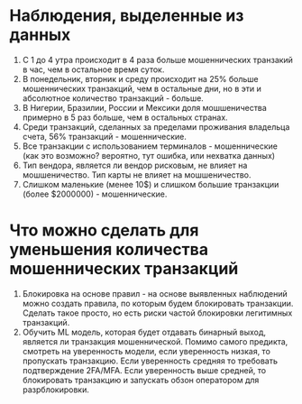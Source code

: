 # Наблюдения, выделенные из данных

1. С 1 до 4 утра происходит в 4 раза больше мошеннических транзакий в час, чем в остальное время суток.
2. В понедельник, вторник и среду происходит на 25% больше мошеннических транзакций, чем в остальные дни, но в эти и абсолютное количество транзакций - больше.
3. В Нигерии, Бразилии, России и Мексики доля мошшеничества примерно в 5 раз больше, чем в остальных странах.
4. Среди транзакций, сделанных за пределами проживания владельца счета, 56% транзакций - мошеннические.
5. Все транзакции с использованием терминалов - мошеннические (как это возможно? вероятно, тут ошибка, или нехватка данных)
6. Тип вендора, является ли вендор рисковым, не влияет на мошшеничество. Тип карты не влияет на мошшеничество.
7. Слишком маленькие (менее 10$) и слишком большие транзакции (более $2000000) - мошеннические.

# Что можно сделать для уменьшения количества мошеннических транзакций

1. Блокировка на основе правил - на основе выявленных наблюдений можно создать правила, по которым будем блокировать транзакции. Сделать такое просто, но есть риски частой блокировки легитимных транзакций.
2. Обучить ML модель, которая будет отдавать бинарный выход, является ли транзакция мошеннической. Помимо самого предикта, смотреть на уверенность модели, если уверенность низкая, то пропускать транзакцию. Если уверенность средняя то требовать подтверждение 2FA/MFA. Если уверенность выше средней, то блокировать транзакцию и запускать обзон оператором для разрблокировки.
